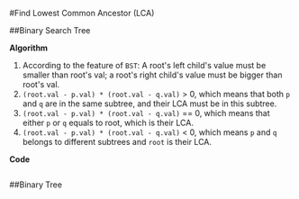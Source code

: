 #Find Lowest Common Ancestor (LCA)

##Binary Search Tree

**Algorithm**

1. According to the feature of ``BST``: A root's left child's value must be smaller than root's val; a root's right child's value must be bigger than root's val.
2. ``(root.val - p.val) * (root.val - q.val)`` > 0, which means that both ``p`` and ``q`` are in the same subtree, and their LCA must be in this subtree.
3. ``(root.val - p.val) * (root.val - q.val)`` == 0, which means that either ``p`` or ``q`` equals to root, which is their LCA.
4. ``(root.val - p.val) * (root.val - q.val)`` < 0, which means ``p`` and ``q`` belongs to different subtrees and ``root`` is their LCA.

**Code**

```python

```      

##Binary Tree
